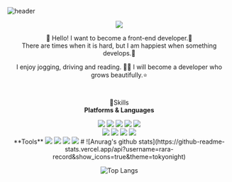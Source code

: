 
![header](https://capsule-render.vercel.app/api?type=waving&color=timeGradient&height=240&section=header&text=HELLO,%35I'M%20RARA👋&fontSize=20&animation=fadeIn&fontAlignY=44)
<div align="center">
<a href="https://rara-record.github.io/">
  <img src="https://img.shields.io/badge/GitHub Blog-7A1FA2?style=flat-squar&logo=GitHub Sponsors&logoColor=fff"/><br>
</a>

👏 Hello! I want to become a front-end developer.🚀 <br> 
There are times when it is hard, but I am happiest when something develops.💖

I enjoy jogging, driving and reading. 🏃📖
I will become a developer who grows beautifully.⭐

 #
 💪Skills<br>
 **Platforms & Languages**

<img src="https://img.shields.io/badge/HTML5-E34F26?style=flat-squar&logo=HTML5&logoColor=fff"/> 
<img src="https://img.shields.io/badge/CSS3-1572B6?style=flat-squar&logo=CSS3&logoColor=fff"/> 
<img src="https://img.shields.io/badge/Sass-CC6699?style=flat-squar&logo=Sass&logoColor=fff"/> 
<img src="https://img.shields.io/badge/JavaScript-F7DF1E?style=flat-squar&logo=JavaScript&logoColor=fff"/>
<img src="https://img.shields.io/badge/React-61DAFB?style=flat-squar&logo=React&logoColor=fff"/><br>
<img src="https://img.shields.io/badge/Node.js-339933?style=flat-squar&logo=Node.js&logoColor=fff"/>
  <img src="https://img.shields.io/badge/MongoDB-47A248?style=flat-squar&logo=MongoDB&logoColor=fff"/>
  <img src="https://img.shields.io/badge/jQuery-0769AD?style=flat-squar&logo=jQuery&logoColor=fff"/>
  <img src="https://img.shields.io/badge/Markdown-41454A?style=flat-squar&logo=Markdown&logoColor=fff"/>
<br>
**Tools**

<img src="https://img.shields.io/badge/Webpack-8DD6F9?style=flat-squar&logo=Webpack&logoColor=fff"/>
 <img src="https://img.shields.io/badge/Bootstrap-7952B3?style=flat-squar&logo=Bootstrap&logoColor=fff"/>
 <img src="https://img.shields.io/badge/Git-C71D23?style=flat-squar&logo=Git&logoColor=fff"/>
 <img src="https://img.shields.io/badge/Notion-000000?style=flat-squar&logo=Notion&logoColor=fff"/>
 # 
![Anurag's github stats](https://github-readme-stats.vercel.app/api?username=rara-record&show_icons=true&theme=tokyonight)

![Top Langs](https://github-readme-stats.vercel.app/api/top-langs/?username=rara-record&layout=compact&theme=tokyonight)
#
</div>
